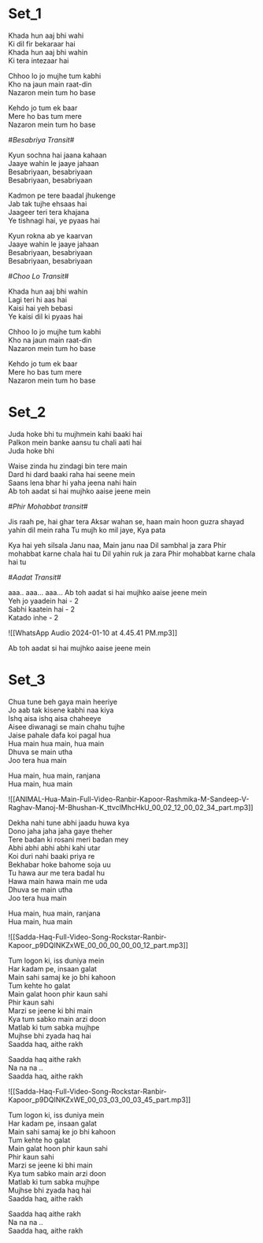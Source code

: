 # Set_1
Khada hun aaj bhi wahi  
Ki dil fir bekaraar hai  
Khada hun aaj bhi wahin  
Ki tera intezaar hai  

Chhoo lo jo mujhe tum kabhi  
Kho na jaun main raat-din  
Nazaron mein tum ho base  
  
Kehdo jo tum ek baar  
Mere ho bas tum mere  
Nazaron mein tum ho base

#*Besabriya Transit*#

Kyun sochna hai jaana kahaan  
Jaaye wahin le jaaye jahaan  
Besabriyaan, besabriyaan  
Besabriyaan, besabriyaan  
  
Kadmon pe tere baadal jhukenge  
Jab tak tujhe ehsaas hai  
Jaageer teri tera khajana  
Ye tishnagi hai, ye pyaas hai  
  
Kyun rokna ab ye kaarvan  
Jaaye wahin le jaaye jahaan  
Besabriyaan, besabriyaan  
Besabriyaan, besabriyaan

#*Choo Lo Transit*#

Khada hun aaj bhi wahin  
Lagi teri hi aas hai  
Kaisi hai yeh bebasi  
Ye kaisi dil ki pyaas hai  

Chhoo lo jo mujhe tum kabhi  
Kho na jaun main raat-din  
Nazaron mein tum ho base  

Kehdo jo tum ek baar  
Mere ho bas tum mere  
Nazaron mein tum ho base

# Set_2
Juda hoke bhi tu mujhmein kahi baaki hai  
Palkon mein banke aansu tu chali aati hai  
Juda hoke bhi

Waise zinda hu zindagi bin tere main  
Dard hi dard baaki raha hai seene mein  
Saans lena bhar hi yaha jeena nahi hain  
Ab toh aadat si hai mujhko aaise jeene mein

#*Phir Mohabbat transit*#

Jis raah pe, hai ghar tera
Aksar wahan se, haan main hoon guzra
shayad yahin dil mein raha
Tu mujh ko mil jaye, Kya pata

Kya hai yeh silsala
Janu naa, Main janu naa
Dil sambhal ja zara
Phir mohabbat karne chala hai tu
Dil yahin ruk ja zara
Phir mohabbat karne chala hai tu

#*Aadat Transit*#

aaa.. aaa... aaa...
Ab toh aadat si hai mujhko aaise jeene mein  
Yeh jo yaadein hai - 2  
Sabhi kaatein hai - 2  
Katado inhe - 2

![[WhatsApp Audio 2024-01-10 at 4.45.41 PM.mp3]]

Ab toh aadat si hai mujhko aaise jeene mein 
# Set_3
Chua tune beh gaya main heeriye  
Jo aab tak kisene kabhi naa kiya  
Ishq aisa ishq aisa chaheeye  
Aisee diwanagi se main chahu tujhe  
Jaise pahale dafa koi pagal hua  
Hua main hua main, hua main  
Dhuva se main utha  
Joo tera hua main  

Hua main, hua main, ranjana  
Hua main, hua main 

![[ANIMAL-Hua-Main-Full-Video-Ranbir-Kapoor-Rashmika-M-Sandeep-V-Raghav-Manoj-M-Bhushan-K_ttvclMhcHkU_00_02_12_00_02_34_part.mp3]]
  
Dekha nahi tune abhi jaadu huwa kya  
Dono jaha jaha jaha gaye theher  
Tere badan ki rosani meri badan mey  
Abhi abhi abhi abhi kahi utar  
Koi duri nahi baaki priya re  
Bekhabar hoke bahome soja uu  
Tu hawa aur me tera badal hu  
Hawa main hawa main me uda  
Dhuva se main utha  
Joo tera hua main  

Hua main, hua main, ranjana  
Hua main, hua main


![[Sadda-Haq-Full-Video-Song-Rockstar-Ranbir-Kapoor_p9DQINKZxWE_00_00_00_00_00_12_part.mp3]]

Tum logon ki, iss duniya mein  
Har kadam pe, insaan galat  
Main sahi samaj ke jo bhi kahoon  
Tum kehte ho galat  
Main galat hoon phir kaun sahi  
Phir kaun sahi  
Marzi se jeene ki bhi main  
Kya tum sabko main arzi doon  
Matlab ki tum sabka mujhpe  
Mujhse bhi zyada haq hai  
Saadda haq, aithe rakh  
  
  
Saadda haq aithe rakh  
Na na na ..  
Saadda haq, aithe rakh

![[Sadda-Haq-Full-Video-Song-Rockstar-Ranbir-Kapoor_p9DQINKZxWE_00_03_03_00_03_45_part.mp3]]

Tum logon ki, iss duniya mein  
Har kadam pe, insaan galat  
Main sahi samaj ke jo bhi kahoon  
Tum kehte ho galat  
Main galat hoon phir kaun sahi  
Phir kaun sahi  
Marzi se jeene ki bhi main  
Kya tum sabko main arzi doon  
Matlab ki tum sabka mujhpe  
Mujhse bhi zyada haq hai  
Saadda haq, aithe rakh  
  
  
Saadda haq aithe rakh  
Na na na ..  
Saadda haq, aithe rakh